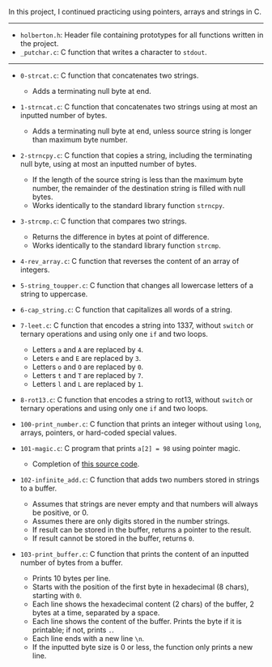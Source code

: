 In this project, I continued practicing using pointers, arrays and strings in C.

---

* `holberton.h`: Header file containing prototypes for all functions written in the project.
* `_putchar.c`: C function that writes a character to `stdout`.

---

* `0-strcat.c`: C function that concatenates two strings.
  * Adds a terminating null byte at end.

* `1-strncat.c`: C function that concatenates two strings using at most an inputted number of bytes.
  * Adds a terminating null byte at end, unless source string is longer than maximum byte number.

* `2-strncpy.c`: C function that copies a string, including the terminating null byte, using at most an inputted number of bytes.
  * If the length of the source string is less than the maximum byte number, the remainder of the destination string is filled with null bytes.
  * Works identically to the standard library function `strncpy`.

* `3-strcmp.c`: C function that compares two strings.
  * Returns the difference in bytes at point of difference.
  * Works identically to the standard library function `strcmp`.

* `4-rev_array.c`: C function that reverses the content of an array of integers.
* `5-string_toupper.c`: C function that changes all lowercase letters of a string to uppercase.
* `6-cap_string.c`: C function that capitalizes all words of a string.
* `7-leet.c`: C function that encodes a string into 1337, without `switch` or ternary operations and using only one `if` and two loops.
  * Letters `a` and `A` are replaced by `4`.
  * Leters `e` and `E` are replaced by `3`.
  * Letters `o` and `O` are replaced by `0`.
  * Letters `t` and `T` are replaced by `7`.
  * Letters `l` and `L` are replaced by `1`.

* `8-rot13.c`: C function that encodes a string to rot13, without `switch` or ternary operations and using only one `if` and two loops.
* `100-print_number.c`: C function that prints an integer without using `long`, arrays, pointers, or hard-coded special values.
* `101-magic.c`: C program that prints `a[2] = 98` using pointer magic.
  * Completion of [this source code](https://github.com/holbertonschool/make_magic_happen/blob/master/magic.c).

* `102-infinite_add.c`: C function that adds two numbers stored in strings to a buffer.
  * Assumes that strings are never empty and that numbers will always be positive, or 0.
  * Assumes there are only digits stored in the number strings.
  * If result can be stored in the buffer, returns a pointer to the result.
  * If result cannot be stored in the buffer, returns `0`.

* `103-print_buffer.c`: C function that prints the content of an inputted number of bytes from a buffer.
  * Prints 10 bytes per line.
  * Starts with the position of the first byte in hexadecimal (8 chars), starting with `0`.
  * Each line shows the hexadecimal content (2 chars) of the buffer, 2 bytes at a time, separated by a space.
  * Each line shows the content of the buffer. Prints the byte if it is printable; if not, prints `.`.
  * Each line ends with a new line `\n`.
  * If the inputted byte size is 0 or less, the function only prints a new line.
